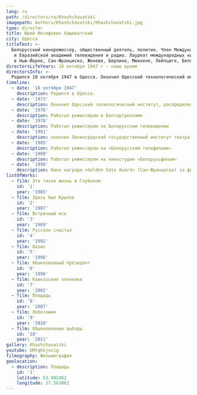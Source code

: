 ```yaml
---
lang: ru
path: /directors/ru/Khashchavatski
imagepath: Authors/Khashchavatski/Khashchavatski.jpg
type: director
title: Юрий Иосифович Хащеватский
city: Одесса
titleText: >-
  Белорусский кинорежиссер, общественный деятель, политик. Член Международной
   и Евразийской академий телевидения и радио. Лауреат международных кинофестивалей
   в Нью-Йорке, Сан-Франциско, Женеве, Берлине, Мюнхене, Лейпциге, Белграде, Киеве, Санкт-Петербурге
directorsLifeYears: 18 октября 1947 г - наше время
directorsInfo: >-
  Родился 18 октября 1947 в Одессе. Окончил Одесский технологический институт. После распределения в Минск сотрудничал в качестве внештатного автора с Белорусским телевидением, позже - режиссер. В 1981-м окончил Ленинградский государственный институт театра, музыки и кинематографии. Стоял у истоков Минского объединения еврейской культуры в 1988 г. вошел в правление этой общественной организации, однако вскоре покинул его из-за несогласия с методами руководства. В конце 1990-х годов входил в Совет директоров Всемирной ассоциации белорусских евреев. Член Объединенной гражданской партии. Отмечает, что является последовательным оппонентом режима Лукашенко. Автор более тридцати кинофильмов, многие отмечены призами международных фестивалей. Член Международной и Евразийской академий телевидения и радио. Лауреат международных кинофестивалей в Нью-Йорке, Сан-Франциско, Женеве, Берлине, Мюнхене, Лейпциге, Белграде, Киеве, Санкт-Петербурге
timeline:
  - date: '18 октября 1947'
    description: Родился в Одессе.
  - date: '1973'
    description: Окончил Одесский технологический институт, распределен в Минск
  - date: '1976'
    description: Работал режиссером в Белторгрекламе
  - date: '1978'
    description: Работал режиссером на Белорусском телевидении
  - date: '1981'
    description: окончил Ленинградский государственный институт театра, музыки и кинематографии
  - date: '1985'
    description: Работал режиссером на «Белорусском телефильме»
  - date: '1989'
    description: Работал режиссером на киностудии «Беларусьфильм»
  - date: '1998'
    description: Кино награда «Golden Gate Award» (Сан-Франциско) за фильм «Обыкновенный президент»
listOfWorks:
  - film: Это тихая жизнь в Глубоком
    id: '1'
    year: '1985'
  - film: Здесь был Крылов
    id: '2'
    year: '1987'
  - film: Встречный иск
    id: '3'
    year: '1989'
  - film: Русское счастье
    id: '4'
    year: '1992'
  - film: Оазис
    id: '5'
    year: '1996'
  - film: Обыкновенный президент
    id: '6'
    year: '1996'
  - film: Кавказские пленники
    id: '7'
    year: '2002'
  - film: Площадь
    id: '8'
    year: '2007'
  - film: Лоботомия
    id: '9'
    year: '2010'
  - film: Обыкновенные выборы
    id: '10'
    year: '2011'
gallery: Khashchavatski
youtube: bMtqkkjvcig
filmography: Фильмография
geolocation:
  - description: Площадь
    id: '1'
    latitude: 53.902462
    longitude: 27.563062
---
```


